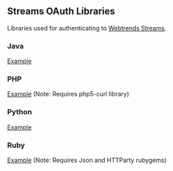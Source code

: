 Streams OAuth Libraries
-----------------------

Libraries used for authenticating to [Webtrends Streams](http://webtrends.com/streams/).


### Java

[Example](https://github.com/Webtrends/Streams-OAuth-Libraries/blob/master/java/TokenRequest/src/main/java/com/webtrends/client/authentication/Example.java)


### PHP

[Example](https://github.com/Webtrends/Streams-OAuth-Libraries/blob/master/php5/example.php)
(Note: Requires php5-curl library)


### Python

[Example](https://github.com/Webtrends/Streams-OAuth-Libraries/blob/master/python/example.py)


### Ruby

[Example](https://github.com/Webtrends/Streams-OAuth-Libraries/blob/master/ruby/example.rb)
(Note: Requires Json and HTTParty rubygems)
